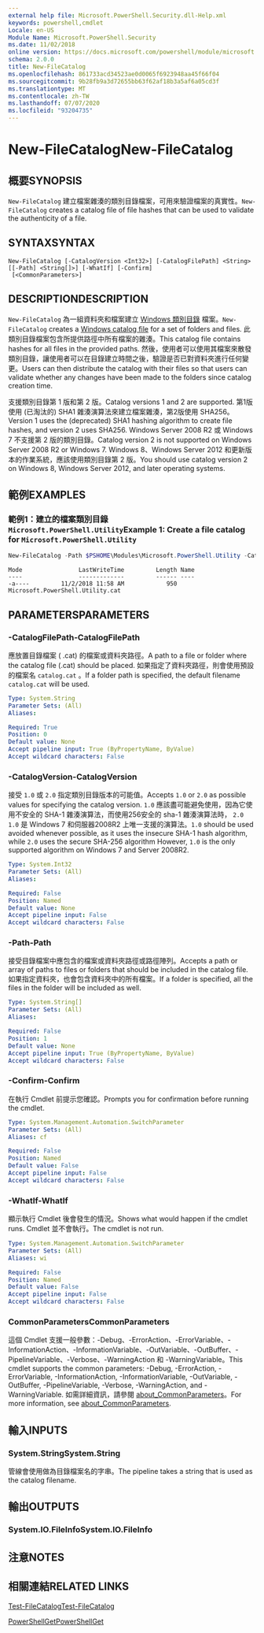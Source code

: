 ```yaml
---
external help file: Microsoft.PowerShell.Security.dll-Help.xml
keywords: powershell,cmdlet
Locale: en-US
Module Name: Microsoft.PowerShell.Security
ms.date: 11/02/2018
online version: https://docs.microsoft.com/powershell/module/microsoft.powershell.security/new-filecatalog?view=powershell-6&WT.mc_id=ps-gethelp
schema: 2.0.0
title: New-FileCatalog
ms.openlocfilehash: 861733acd34523ae0d0065f6923948aa45f66f04
ms.sourcegitcommit: 9b28fb9a3d72655bb63f62af18b3a5af6a05cd3f
ms.translationtype: MT
ms.contentlocale: zh-TW
ms.lasthandoff: 07/07/2020
ms.locfileid: "93204735"
---
```

# <span data-ttu-id="6f886-103">New-FileCatalog</span><span class="sxs-lookup"><span data-stu-id="6f886-103">New-FileCatalog</span></span>

## <span data-ttu-id="6f886-104">概要</span><span class="sxs-lookup"><span data-stu-id="6f886-104">SYNOPSIS</span></span>
<span data-ttu-id="6f886-105">`New-FileCatalog` 建立檔案雜湊的類別目錄檔案，可用來驗證檔案的真實性。</span><span class="sxs-lookup"><span data-stu-id="6f886-105">`New-FileCatalog` creates a catalog file of file hashes that can be used to validate the authenticity of a file.</span></span>

## <span data-ttu-id="6f886-106">SYNTAX</span><span class="sxs-lookup"><span data-stu-id="6f886-106">SYNTAX</span></span>

```
New-FileCatalog [-CatalogVersion <Int32>] [-CatalogFilePath] <String> [[-Path] <String[]>] [-WhatIf] [-Confirm]
 [<CommonParameters>]
```

## <span data-ttu-id="6f886-107">DESCRIPTION</span><span class="sxs-lookup"><span data-stu-id="6f886-107">DESCRIPTION</span></span>

<span data-ttu-id="6f886-108">`New-FileCatalog` 為一組資料夾和檔案建立 [Windows 類別目錄](/windows-hardware/drivers/install/catalog-files) 檔案。</span><span class="sxs-lookup"><span data-stu-id="6f886-108">`New-FileCatalog` creates a [Windows catalog file](/windows-hardware/drivers/install/catalog-files) for a set of folders and files.</span></span>
<span data-ttu-id="6f886-109">此類別目錄檔案包含所提供路徑中所有檔案的雜湊。</span><span class="sxs-lookup"><span data-stu-id="6f886-109">This catalog file contains hashes for all files in the provided paths.</span></span>
<span data-ttu-id="6f886-110">然後，使用者可以使用其檔案來散發類別目錄，讓使用者可以在目錄建立時間之後，驗證是否已對資料夾進行任何變更。</span><span class="sxs-lookup"><span data-stu-id="6f886-110">Users can then distribute the catalog with their files so that users can validate whether any changes have been made to the folders since catalog creation time.</span></span>

<span data-ttu-id="6f886-111">支援類別目錄第 1 版和第 2 版。</span><span class="sxs-lookup"><span data-stu-id="6f886-111">Catalog versions 1 and 2 are supported.</span></span> <span data-ttu-id="6f886-112">第1版使用 (已淘汰的) SHA1 雜湊演算法來建立檔案雜湊，第2版使用 SHA256。</span><span class="sxs-lookup"><span data-stu-id="6f886-112">Version 1 uses the (deprecated) SHA1 hashing algorithm to create file hashes, and version 2 uses SHA256.</span></span>
<span data-ttu-id="6f886-113">Windows Server 2008 R2 或 Windows 7 不支援第 2 版的類別目錄。</span><span class="sxs-lookup"><span data-stu-id="6f886-113">Catalog version 2 is not supported on Windows Server 2008 R2 or Windows 7.</span></span>
<span data-ttu-id="6f886-114">Windows 8、Windows Server 2012 和更新版本的作業系統，應該使用類別目錄第 2 版。</span><span class="sxs-lookup"><span data-stu-id="6f886-114">You should use catalog version 2 on Windows 8, Windows Server 2012, and later operating systems.</span></span>

## <span data-ttu-id="6f886-115">範例</span><span class="sxs-lookup"><span data-stu-id="6f886-115">EXAMPLES</span></span>

### <span data-ttu-id="6f886-116">範例1：建立的檔案類別目錄 `Microsoft.PowerShell.Utility`</span><span class="sxs-lookup"><span data-stu-id="6f886-116">Example 1: Create a file catalog for `Microsoft.PowerShell.Utility`</span></span>

```powershell
New-FileCatalog -Path $PSHOME\Modules\Microsoft.PowerShell.Utility -CatalogFilePath \temp\Microsoft.PowerShell.Utility.cat -CatalogVersion 2.0
```

```Output
Mode                LastWriteTime         Length Name
----                -------------         ------ ----
-a----         11/2/2018 11:58 AM            950 Microsoft.PowerShell.Utility.cat
```

## <span data-ttu-id="6f886-117">PARAMETERS</span><span class="sxs-lookup"><span data-stu-id="6f886-117">PARAMETERS</span></span>

### <span data-ttu-id="6f886-118">-CatalogFilePath</span><span class="sxs-lookup"><span data-stu-id="6f886-118">-CatalogFilePath</span></span>

<span data-ttu-id="6f886-119">應放置目錄檔案 ( .cat) 的檔案或資料夾路徑。</span><span class="sxs-lookup"><span data-stu-id="6f886-119">A path to a file or folder where the catalog file (.cat) should be placed.</span></span>
<span data-ttu-id="6f886-120">如果指定了資料夾路徑，則會使用預設的檔案名 `catalog.cat` 。</span><span class="sxs-lookup"><span data-stu-id="6f886-120">If a folder path is specified, the default filename `catalog.cat` will be used.</span></span>

```yaml
Type: System.String
Parameter Sets: (All)
Aliases:

Required: True
Position: 0
Default value: None
Accept pipeline input: True (ByPropertyName, ByValue)
Accept wildcard characters: False
```

### <span data-ttu-id="6f886-121">-CatalogVersion</span><span class="sxs-lookup"><span data-stu-id="6f886-121">-CatalogVersion</span></span>

<span data-ttu-id="6f886-122">接受 `1.0` 或 `2.0` 指定類別目錄版本的可能值。</span><span class="sxs-lookup"><span data-stu-id="6f886-122">Accepts `1.0` or `2.0` as possible values for specifying the catalog version.</span></span>
<span data-ttu-id="6f886-123">`1.0` 應該盡可能避免使用，因為它使用不安全的 SHA-1 雜湊演算法，而使用256安全的 sha-1 雜湊演算法時， `2.0` `1.0` 是 Windows 7 和伺服器2008R2 上唯一支援的演算法。</span><span class="sxs-lookup"><span data-stu-id="6f886-123">`1.0` should be used avoided whenever possible, as it uses the insecure SHA-1 hash algorithm, while `2.0` uses the secure SHA-256 algorithm However, `1.0` is the only supported algorithm on Windows 7 and Server 2008R2.</span></span>

```yaml
Type: System.Int32
Parameter Sets: (All)
Aliases:

Required: False
Position: Named
Default value: None
Accept pipeline input: False
Accept wildcard characters: False
```

### <span data-ttu-id="6f886-124">-Path</span><span class="sxs-lookup"><span data-stu-id="6f886-124">-Path</span></span>

<span data-ttu-id="6f886-125">接受目錄檔案中應包含的檔案或資料夾路徑或路徑陣列。</span><span class="sxs-lookup"><span data-stu-id="6f886-125">Accepts a path or array of paths to files or folders that should be included in the catalog file.</span></span>
<span data-ttu-id="6f886-126">如果指定資料夾，也會包含資料夾中的所有檔案。</span><span class="sxs-lookup"><span data-stu-id="6f886-126">If a folder is specified, all the files in the folder will be included as well.</span></span>

```yaml
Type: System.String[]
Parameter Sets: (All)
Aliases:

Required: False
Position: 1
Default value: None
Accept pipeline input: True (ByPropertyName, ByValue)
Accept wildcard characters: False
```

### <span data-ttu-id="6f886-127">-Confirm</span><span class="sxs-lookup"><span data-stu-id="6f886-127">-Confirm</span></span>

<span data-ttu-id="6f886-128">在執行 Cmdlet 前提示您確認。</span><span class="sxs-lookup"><span data-stu-id="6f886-128">Prompts you for confirmation before running the cmdlet.</span></span>

```yaml
Type: System.Management.Automation.SwitchParameter
Parameter Sets: (All)
Aliases: cf

Required: False
Position: Named
Default value: False
Accept pipeline input: False
Accept wildcard characters: False
```

### <span data-ttu-id="6f886-129">-WhatIf</span><span class="sxs-lookup"><span data-stu-id="6f886-129">-WhatIf</span></span>

<span data-ttu-id="6f886-130">顯示執行 Cmdlet 後會發生的情況。</span><span class="sxs-lookup"><span data-stu-id="6f886-130">Shows what would happen if the cmdlet runs.</span></span>
<span data-ttu-id="6f886-131">Cmdlet 並不會執行。</span><span class="sxs-lookup"><span data-stu-id="6f886-131">The cmdlet is not run.</span></span>

```yaml
Type: System.Management.Automation.SwitchParameter
Parameter Sets: (All)
Aliases: wi

Required: False
Position: Named
Default value: False
Accept pipeline input: False
Accept wildcard characters: False
```

### <span data-ttu-id="6f886-132">CommonParameters</span><span class="sxs-lookup"><span data-stu-id="6f886-132">CommonParameters</span></span>

<span data-ttu-id="6f886-133">這個 Cmdlet 支援一般參數：-Debug、-ErrorAction、-ErrorVariable、-InformationAction、-InformationVariable、-OutVariable、-OutBuffer、-PipelineVariable、-Verbose、-WarningAction 和 -WarningVariable。</span><span class="sxs-lookup"><span data-stu-id="6f886-133">This cmdlet supports the common parameters: -Debug, -ErrorAction, -ErrorVariable, -InformationAction, -InformationVariable, -OutVariable, -OutBuffer, -PipelineVariable, -Verbose, -WarningAction, and -WarningVariable.</span></span> <span data-ttu-id="6f886-134">如需詳細資訊，請參閱 [about_CommonParameters](https://go.microsoft.com/fwlink/?LinkID=113216)。</span><span class="sxs-lookup"><span data-stu-id="6f886-134">For more information, see [about_CommonParameters](https://go.microsoft.com/fwlink/?LinkID=113216).</span></span>

## <span data-ttu-id="6f886-135">輸入</span><span class="sxs-lookup"><span data-stu-id="6f886-135">INPUTS</span></span>

### <span data-ttu-id="6f886-136">System.String</span><span class="sxs-lookup"><span data-stu-id="6f886-136">System.String</span></span>

<span data-ttu-id="6f886-137">管線會使用做為目錄檔案名的字串。</span><span class="sxs-lookup"><span data-stu-id="6f886-137">The pipeline takes a string that is used as the catalog filename.</span></span>

## <span data-ttu-id="6f886-138">輸出</span><span class="sxs-lookup"><span data-stu-id="6f886-138">OUTPUTS</span></span>

### <span data-ttu-id="6f886-139">System.IO.FileInfo</span><span class="sxs-lookup"><span data-stu-id="6f886-139">System.IO.FileInfo</span></span>

## <span data-ttu-id="6f886-140">注意</span><span class="sxs-lookup"><span data-stu-id="6f886-140">NOTES</span></span>

## <span data-ttu-id="6f886-141">相關連結</span><span class="sxs-lookup"><span data-stu-id="6f886-141">RELATED LINKS</span></span>

[<span data-ttu-id="6f886-142">Test-FileCatalog</span><span class="sxs-lookup"><span data-stu-id="6f886-142">Test-FileCatalog</span></span>](Test-FileCatalog.md)

[<span data-ttu-id="6f886-143">PowerShellGet</span><span class="sxs-lookup"><span data-stu-id="6f886-143">PowerShellGet</span></span>](/powerShell/module/powershellget)

